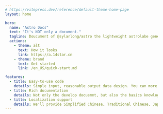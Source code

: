 ```yaml
---
# https://vitepress.dev/reference/default-theme-home-page
layout: home

hero:
  name: "Astro Docs"
  text: "It's NOT only a document."
  tagline: Doucument of @sylarlong/astro the lightweight astrolabe generator of The Purple Star Astrology (Zi Wei Dou Shu).
  actions:
    - theme: alt
      text: How it looks
      link: https://a.14star.cn
    - theme: brand
      text: Get started
      link: /en_US/quick-start.md

features:
  - title: Easy-to-use code
    details: Simple input, reasonable output data design. You can more focus on the data analyze and UI desgin.
  - title: Rich documentation
    details: Not only the develop docuemnt, but also the basics knowlogy of The Purple Star Astrology. This will give you even more power when integrating code.
  - title: Localization support
    details: We'll provide Simplified Chinese, Traditional Chinese, Japanese, Korean and English output.
---
```


